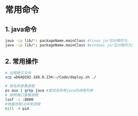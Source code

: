 # 常用命令
## 1. java命令
```sh
java -cp lib/*: packageName.mainClass #linux jar包分隔符为:
java -cp lib/*; packageName.mainClass #windows jar包分隔符为;
```

## 2. 常用操作

```sh
# 远程拷贝文件
scp ub64@192.168.0.234:~/Code/deploy.sh ./

# 按名称查看进程
ps aux | grep java #查找名称带java的进程列表
# 按照端口查看进程
lsof -i :8080
#依据进程id杀死进程
kill -9 pid
``` 